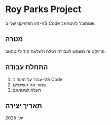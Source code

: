# Roy Parks Project

זהו הפרויקט שלי ב-VS Code שמחובר לגיטהאב.

## מטרה
פרויקט זה משמש לעבודה רגילה ולעלאת קוד לגיטהאב.

## התחלת עבודה
1. עבוד על הקוד ב-VS Code
2. שמור את השינויים
3. העלה לגיטהאב

## תאריך יצירה
יולי 2025
